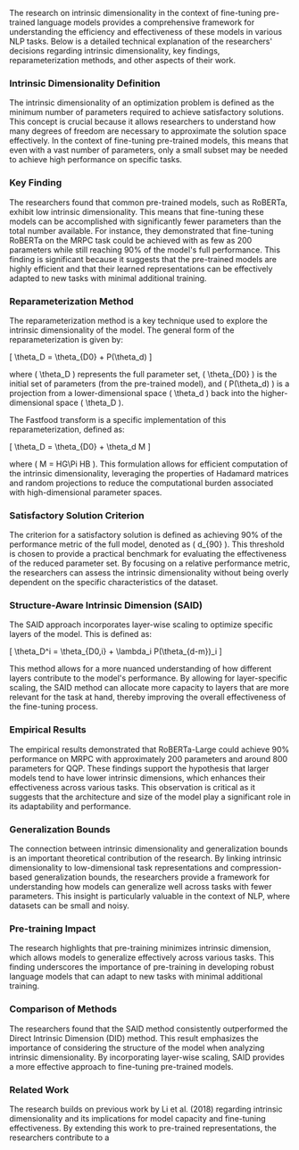 The research on intrinsic dimensionality in the context of fine-tuning pre-trained language models provides a comprehensive framework for understanding the efficiency and effectiveness of these models in various NLP tasks. Below is a detailed technical explanation of the researchers' decisions regarding intrinsic dimensionality, key findings, reparameterization methods, and other aspects of their work.

### Intrinsic Dimensionality Definition
The intrinsic dimensionality of an optimization problem is defined as the minimum number of parameters required to achieve satisfactory solutions. This concept is crucial because it allows researchers to understand how many degrees of freedom are necessary to approximate the solution space effectively. In the context of fine-tuning pre-trained models, this means that even with a vast number of parameters, only a small subset may be needed to achieve high performance on specific tasks.

### Key Finding
The researchers found that common pre-trained models, such as RoBERTa, exhibit low intrinsic dimensionality. This means that fine-tuning these models can be accomplished with significantly fewer parameters than the total number available. For instance, they demonstrated that fine-tuning RoBERTa on the MRPC task could be achieved with as few as 200 parameters while still reaching 90% of the model's full performance. This finding is significant because it suggests that the pre-trained models are highly efficient and that their learned representations can be effectively adapted to new tasks with minimal additional training.

### Reparameterization Method
The reparameterization method is a key technique used to explore the intrinsic dimensionality of the model. The general form of the reparameterization is given by:

\[
\theta_D = \theta_{D0} + P(\theta_d)
\]

where \( \theta_D \) represents the full parameter set, \( \theta_{D0} \) is the initial set of parameters (from the pre-trained model), and \( P(\theta_d) \) is a projection from a lower-dimensional space \( \theta_d \) back into the higher-dimensional space \( \theta_D \).

The Fastfood transform is a specific implementation of this reparameterization, defined as:

\[
\theta_D = \theta_{D0} + \theta_d M
\]

where \( M = HG\Pi HB \). This formulation allows for efficient computation of the intrinsic dimensionality, leveraging the properties of Hadamard matrices and random projections to reduce the computational burden associated with high-dimensional parameter spaces.

### Satisfactory Solution Criterion
The criterion for a satisfactory solution is defined as achieving 90% of the performance metric of the full model, denoted as \( d_{90} \). This threshold is chosen to provide a practical benchmark for evaluating the effectiveness of the reduced parameter set. By focusing on a relative performance metric, the researchers can assess the intrinsic dimensionality without being overly dependent on the specific characteristics of the dataset.

### Structure-Aware Intrinsic Dimension (SAID)
The SAID approach incorporates layer-wise scaling to optimize specific layers of the model. This is defined as:

\[
\theta_D^i = \theta_{D0,i} + \lambda_i P(\theta_{d-m})_i
\]

This method allows for a more nuanced understanding of how different layers contribute to the model's performance. By allowing for layer-specific scaling, the SAID method can allocate more capacity to layers that are more relevant for the task at hand, thereby improving the overall effectiveness of the fine-tuning process.

### Empirical Results
The empirical results demonstrated that RoBERTa-Large could achieve 90% performance on MRPC with approximately 200 parameters and around 800 parameters for QQP. These findings support the hypothesis that larger models tend to have lower intrinsic dimensions, which enhances their effectiveness across various tasks. This observation is critical as it suggests that the architecture and size of the model play a significant role in its adaptability and performance.

### Generalization Bounds
The connection between intrinsic dimensionality and generalization bounds is an important theoretical contribution of the research. By linking intrinsic dimensionality to low-dimensional task representations and compression-based generalization bounds, the researchers provide a framework for understanding how models can generalize well across tasks with fewer parameters. This insight is particularly valuable in the context of NLP, where datasets can be small and noisy.

### Pre-training Impact
The research highlights that pre-training minimizes intrinsic dimension, which allows models to generalize effectively across various tasks. This finding underscores the importance of pre-training in developing robust language models that can adapt to new tasks with minimal additional training.

### Comparison of Methods
The researchers found that the SAID method consistently outperformed the Direct Intrinsic Dimension (DID) method. This result emphasizes the importance of considering the structure of the model when analyzing intrinsic dimensionality. By incorporating layer-wise scaling, SAID provides a more effective approach to fine-tuning pre-trained models.

### Related Work
The research builds on previous work by Li et al. (2018) regarding intrinsic dimensionality and its implications for model capacity and fine-tuning effectiveness. By extending this work to pre-trained representations, the researchers contribute to a